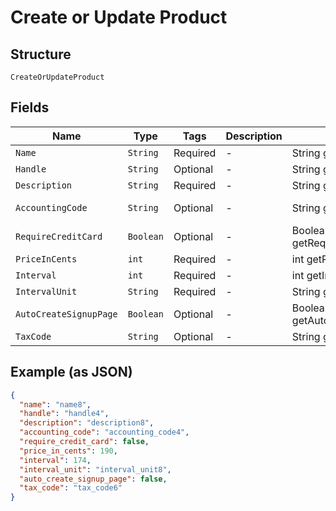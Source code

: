 
# Create or Update Product

## Structure

`CreateOrUpdateProduct`

## Fields

| Name | Type | Tags | Description | Getter | Setter |
|  --- | --- | --- | --- | --- | --- |
| `Name` | `String` | Required | - | String getName() | setName(String name) |
| `Handle` | `String` | Optional | - | String getHandle() | setHandle(String handle) |
| `Description` | `String` | Required | - | String getDescription() | setDescription(String description) |
| `AccountingCode` | `String` | Optional | - | String getAccountingCode() | setAccountingCode(String accountingCode) |
| `RequireCreditCard` | `Boolean` | Optional | - | Boolean getRequireCreditCard() | setRequireCreditCard(Boolean requireCreditCard) |
| `PriceInCents` | `int` | Required | - | int getPriceInCents() | setPriceInCents(int priceInCents) |
| `Interval` | `int` | Required | - | int getInterval() | setInterval(int interval) |
| `IntervalUnit` | `String` | Required | - | String getIntervalUnit() | setIntervalUnit(String intervalUnit) |
| `AutoCreateSignupPage` | `Boolean` | Optional | - | Boolean getAutoCreateSignupPage() | setAutoCreateSignupPage(Boolean autoCreateSignupPage) |
| `TaxCode` | `String` | Optional | - | String getTaxCode() | setTaxCode(String taxCode) |

## Example (as JSON)

```json
{
  "name": "name8",
  "handle": "handle4",
  "description": "description8",
  "accounting_code": "accounting_code4",
  "require_credit_card": false,
  "price_in_cents": 190,
  "interval": 174,
  "interval_unit": "interval_unit8",
  "auto_create_signup_page": false,
  "tax_code": "tax_code6"
}
```

